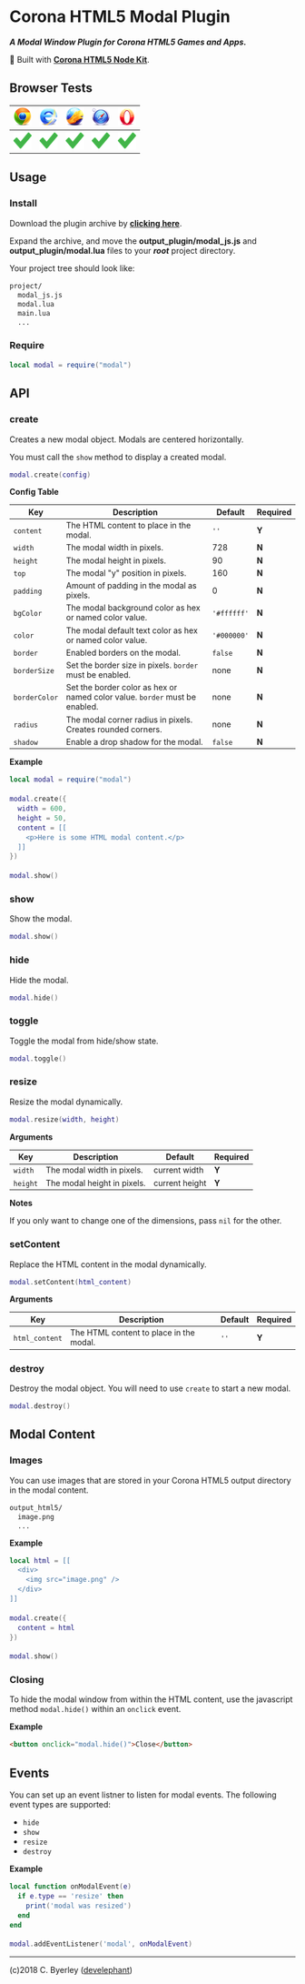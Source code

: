 # Corona HTML5 Modal Plugin

___A Modal Window Plugin for Corona HTML5 Games and Apps.___

👷 Built with __[Corona HTML5 Node Kit](https://develephant.github.io/corona-html5-node-kit-docs/)__.

## Browser Tests

|![chrome](icons/chrome.png)|![edge](icons/ie.png)|![firefox](icons/firefox.png)|![safari](icons/safari.png)|![opera](icons/opera.png)|
|---------------------------|-------------------|-----------------------------|---------------------------|-------------------------|
|![pass](icons/pass.png)|![pass](icons/pass.png)|![pass](icons/pass.png)|![pass](icons/pass.png)|![pass](icons/pass.png)|

## Usage

### Install

Download the plugin archive by __[clicking here](https://github.com/develephant/corona-html5-modal-plugin/archive/master.zip)__.

Expand the archive, and move the __output_plugin/modal_js.js__ and __output_plugin/modal.lua__ files to your ___root___ project directory.

Your project tree should look like:

```
project/
  modal_js.js
  modal.lua
  main.lua
  ...
```

### Require

```lua
local modal = require("modal")
```

## API

### create

Creates a new modal object. Modals are centered horizontally.

You must call the `show` method to display a created modal.

```lua
modal.create(config)
```

__Config Table__

|Key|Description|Default|Required|
|---|-----------|-------|--------|
|`content`|The HTML content to place in the modal.|`''`|__Y__|
|`width`|The modal width in pixels.|728|__N__|
|`height`|The modal height in pixels.|90|__N__|
|`top`|The modal "y" position in pixels.|160|__N__|
|`padding`|Amount of padding in the modal as pixels.|0|__N__|
|`bgColor`|The modal background color as hex or named color value.|`'#ffffff'`|__N__|
|`color`|The modal default text color as hex or named color value.|`'#000000'`|__N__|
|`border`|Enabled borders on the modal.|`false`|__N__|
|`borderSize`|Set the border size in pixels. `border` must be enabled.|none|__N__|
|`borderColor`|Set the border color as hex or named color value. `border` must be enabled.|none|__N__|
|`radius`|The modal corner radius in pixels. Creates rounded corners.|none|__N__|
|`shadow`|Enable a drop shadow for the modal.|`false`|__N__|

__Example__

```lua
local modal = require("modal")

modal.create({
  width = 600,
  height = 50,
  content = [[
    <p>Here is some HTML modal content.</p>
  ]]
})

modal.show()
```

### show

Show the modal.

```lua
modal.show()
```

### hide

Hide the modal.

```lua
modal.hide()
```

### toggle

Toggle the modal from hide/show state.

```lua
modal.toggle()
```

### resize

Resize the modal dynamically.

```lua
modal.resize(width, height)
```

__Arguments__

|Key|Description|Default|Required|
|---|-----------|-------|--------|
|`width`|The modal width in pixels.|current width|__Y__|
|`height`|The modal height in pixels.|current height|__Y__|

__Notes__

If you only want to change one of the dimensions, pass `nil` for the other.

### setContent

Replace the HTML content in the modal dynamically.

```lua
modal.setContent(html_content)
```

__Arguments__

|Key|Description|Default|Required|
|---|-----------|-------|--------|
|`html_content`|The HTML content to place in the modal.|`''`|__Y__|

### destroy

Destroy the modal object. You will need to use `create` to start a new modal.

```lua
modal.destroy()
```

## Modal Content

### Images

You can use images that are stored in your Corona HTML5 output directory in the modal content.

```
output_html5/
  image.png
  ...
```

__Example__

```lua
local html = [[
  <div>
    <img src="image.png" />
  </div>
]]

modal.create({
  content = html
})

modal.show()
```

### Closing

To hide the modal window from within the HTML content, use the javascript method `modal.hide()` within an `onclick` event.

__Example__

```html
<button onclick="modal.hide()">Close</button>
```

## Events

You can set up an event listner to listen for modal events. The following event types are supported:

 - `hide`
 - `show`
 - `resize`
 - `destroy`

__Example__

```lua
local function onModalEvent(e)
  if e.type == 'resize' then
    print('modal was resized')
  end
end

modal.addEventListener('modal', onModalEvent)
```

---

(c)2018 C. Byerley ([develephant](https://develephant.com))